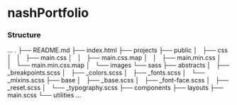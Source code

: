# nashPortfolio

### Structure
...
.
├── README.md
├── index.html
├── projects
├── public
│   ├── css
│   │   ├── main.css
│   │   ├── main.css.map
│   │   ├── main.min.css
│   │   └── main.min.css.map
│   └── images
└── sass
    ├── abstracts
    │   ├── _breakpoints.scss
    │   ├── _colors.scss
    │   ├── _fonts.scss
    │   └── _mixins.scss
    ├── base
    │   ├── _base.scss
    │   ├── _font-face.scss
    │   ├── _reset.scss
    │   └── _typography.scss
    ├── components
    ├── layouts
    ├── main.scss
    └── utilities
...